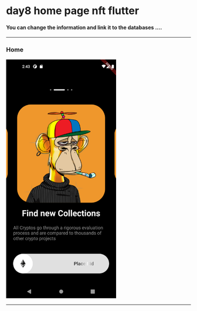
 <h1> day8 home page nft flutter</h1>  
 
<h4> You can change the information and link it to the databases ....</h4>

<hr>

<h3>Home</h3> 
<img src="https://github.com/abenkoula71/day8-home-page-nft/blob/main/Screenshot_1680187414.png" width="300" /> 
<hr>
